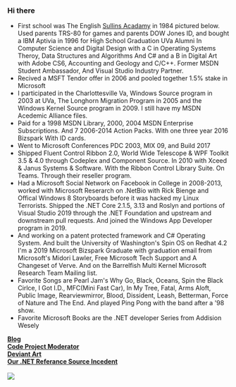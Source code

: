 ### Hi there



* First school was The English [Sullins Acadamy](https://www.sullinsacademy.org/our-history) in 1984 pictured below. Used parents TRS-80 for games and parents DOW Jones ID, and bought a IBM Aptivia in 1996 for High School Graduation  UVa Alumni In Computer Science and Digital Design with a C in Operating Systems Theroy, Data Structures and Algorithms And C# and a B in Digital Art with Adobe CS6,
Accounting and Geology and C/C++. Former MSDN Student Ambassador, And Visual Studio Industry Partner.
* Recived a MSFT Tendor offer in 2006 and pooled together 1.5% stake in Microsoft
* I participated in the Charlottesville Va, Windows Source program in 2003 at UVa, The Longhorn Migration Program in 2005 and the Windows Kernel Source program in 2009. I still have my MSDN Acedemic Alliance files. 
* Paid for a 1998 MSDN Library, 2000, 2004 MSDN Enterprise Subscriptions. And 7 2006-2014 Action Packs. With one three year 2016 Bizspark With ID cards.
* Went to Microsoft Conferences PDC 2003, MIX 09, and Build 2017
* Shipped Fluent Control Ribbon 2.0, World Wide Telescope & WPF Toolkit 3.5 & 4.0 
through Codeplex and Component Source. In 2010 with Xceed & Janus Systems & Software. 
With the Ribbon Control Library Suite. On Teams. Through their reseller program. 
* Had a Microsoft Social Network on Facebook in College in 2008-2013, worked with Microsoft Reserarch on .NetBio with Rick Bienge and Offical Windows 8 Storyboards before it was hacked my Linux Terrorists.
Shipped the .NET Core 2.1.5, 3.13 and Roslyn and portions of Visual Studio 2019 through the .NET Foundation 
and upstream and downstream pull requests. And joined the Windows App Developer program in 2019.
* And working on a patent protected framework and C# Operating System. And built the University of Washington's Spin OS on Redhat 4.2
I'm a 2019 Microsoft Bizspark Graduate with graduation email from Microsoft's Midori Lawler, Free Microsoft Tech Support and A Changeset of Verve. And on the Barrelfish Multi Kernel Microsoft Research Team Mailing list. 
* Favorite Songs are Pearl Jam's Why Go, Black, Oceans, Spin the Black Cirlce, I Got I.D., MFC(Mini Fast Car), In My Tree, Fatal, Arms Aloft, Public Image, Rearviewmirror, Blood, Dissident, Leash, Betterman, Force of Nature and The End. And played Ping Pong with the band after a '98 show.
* Favorite Microsoft Books are the .NET developer Series from Addision Wesely


  
[<b>Blog</b>](https://jdm7dvcsmath.blogspot.com/)
<br>
[<b>Code Project Moderator</b>](https://www.codeproject.com/script/Membership/View.aspx?mid=527156)
<br>
[<b>Deviant Art</b>](https://www.deviantart.com/jdm7dv)
<br>
[<b>Our .NET Referance Source Incedent</b>](https://referencesource.microsoft.com)
<br>
<br>
![](https://komarev.com/ghpvc/?username=jonathanchapmanmoore)
<br> 
